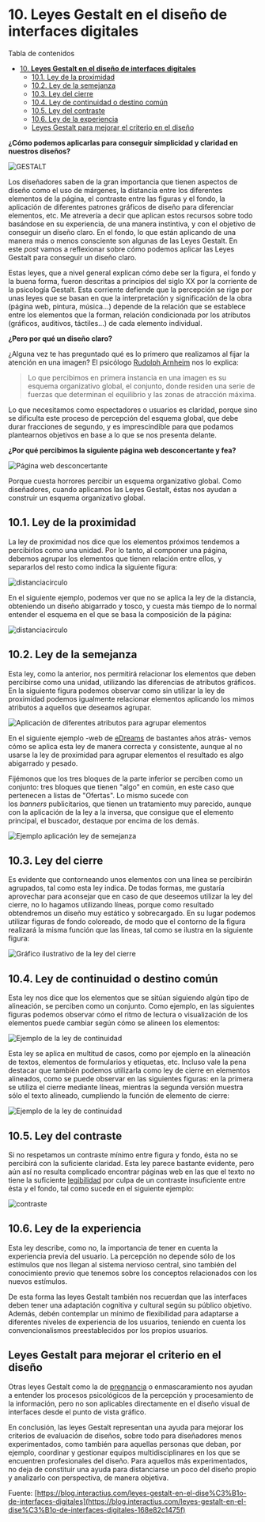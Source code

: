 # 10. **Leyes Gestalt en el diseño de interfaces digitales**

Tabla de contenidos

- [10. **Leyes Gestalt en el diseño de interfaces digitales**](#10-leyes-gestalt-en-el-diseño-de-interfaces-digitales)
  - [10.1. Ley de la proximidad](#101-ley-de-la-proximidad)
  - [10.2. Ley de la semejanza](#102-ley-de-la-semejanza)
  - [10.3. Ley del cierre](#103-ley-del-cierre)
  - [10.4. Ley de continuidad o destino común](#104-ley-de-continuidad-o-destino-común)
  - [10.5. Ley del contraste](#105-ley-del-contraste)
  - [10.6. Ley de la experiencia](#106-ley-de-la-experiencia)
  - [Leyes Gestalt para mejorar el criterio en el diseño](#leyes-gestalt-para-mejorar-el-criterio-en-el-diseño)


**¿Cómo podemos aplicarlas para conseguir simplicidad y claridad en nuestros diseños?**

![GESTALT](img/10_01_Gestalt.png)

Los diseñadores saben de la gran importancia que tienen aspectos de diseño como el uso de márgenes, la distancia entre los diferentes elementos de la página, el contraste entre las figuras y el fondo, la aplicación de diferentes patrones gráficos de diseño para diferenciar elementos, etc. Me atrevería a decir que aplican estos recursos sobre todo basándose en su experiencia, de una manera instintiva, y con el objetivo de conseguir un diseño claro. En el fondo, lo que están aplicando de una manera más o menos consciente son algunas de las Leyes Gestalt. En este *post* vamos a reflexionar sobre cómo podemos aplicar las Leyes Gestalt para conseguir un diseño claro.

Estas leyes, que a nivel general explican cómo debe ser la figura, el fondo y la buena forma, fueron descritas a principios del siglo XX por la corriente de la psicología Gestalt. Esta corriente defiende que la percepción se rige por unas leyes que se basan en que la interpretación y significación de la obra (página web, pintura, música...) depende de la relación que se establece entre los elementos que la forman, relación condicionada por los atributos (gráficos, auditivos, táctiles...) de cada elemento individual.

**¿Pero por qué un diseño claro?**

¿Alguna vez te has preguntado qué es lo primero que realizamos al fijar la atención en una imagen? El psicólogo [Rudolph Arnheim](https://es.wikipedia.org/wiki/Rudolph_Arnheim) nos lo explica:

> Lo que percibimos en primera instancia en una imagen es su esquema organizativo global, el conjunto, donde residen una serie de fuerzas que determinan el equilibrio y las zonas de atracción máxima.

Lo que necesitamos como espectadores o usuarios es claridad, porque sino se dificulta este proceso de percepción del esquema global, que debe durar fracciones de segundo, y es imprescindible para que podamos plantearnos objetivos en base a lo que se nos presenta delante.

**¿Por qué percibimos la siguiente página web desconcertante y fea?**

![Página web desconcertante](img/10_02_webDesconcertante.jpg)

Porque cuesta horrores percibir un esquema organizativo global. Como diseñadores, cuando aplicamos las Leyes Gestalt, éstas nos ayudan a construir un esquema organizativo global.

## 10.1. Ley de la proximidad

La ley de proximidad nos dice que los elementos próximos tendemos a percibirlos como una unidad. Por lo tanto, al componer una página, debemos agrupar los elementos que tienen relación entre ellos, y separarlos del resto como indica la siguiente figura:

![distanciacirculo](img/10_03_proximidad.gif)

En el siguiente ejemplo, podemos ver que no se aplica la ley de la distancia, obteniendo un diseño abigarrado y tosco, y cuesta más tiempo de lo normal entender el esquema en el que se basa la composición de la página:

![distanciacirculo](img/10_04_proximidad.gif)


## 10.2. Ley de la semejanza

Esta ley, como la anterior, nos permitirá relacionar los elementos que deben percibirse como una unidad, utilizando las diferencias de atributos gráficos. En la siguiente figura podemos observar como sin utilizar la ley de proximidad podemos igualmente relacionar elementos aplicando los mimos atributos a aquellos que deseamos agrupar.

![Aplicación de diferentes atributos para agrupar elementos](img/10_05_semejanza.gif)

En el siguiente ejemplo -web de [eDreams](http://www.edreams.com/) de bastantes años atrás- vemos cómo se aplica esta ley de manera correcta y consistente, aunque al no usarse la ley de proximidad para agrupar elementos el resultado es algo abigarrado y pesado.

Fijémonos que los tres bloques de la parte inferior se perciben como un conjunto: tres bloques que tienen "algo" en común, en este caso que pertenecen a listas de "Ofertas". Lo mismo sucede con los *banners* publicitarios, que tienen un tratamiento muy parecido, aunque con la aplicación de la ley a la inversa, que consigue que el elemento principal, el buscador, destaque por encima de los demás.

![Ejemplo aplicación ley de semejanza](img/10_06_semejanza.jpg)

## 10.3. Ley del cierre

Es evidente que contorneando unos elementos con una línea se percibirán agrupados, tal como esta ley indica. De todas formas, me gustaría aprovechar para aconsejar que en caso de que deseemos utilizar la ley del cierre, no lo hagamos utilizando líneas, porque como resultado obtendremos un diseño muy estático y sobrecargado. En su lugar podemos utilizar figuras de fondo coloreado, de modo que el contorno de la figura realizará la misma función que las líneas, tal como se ilustra en la siguiente figura:

![Gráfico ilustrativo de la ley del cierre](img/10_07_cierre.gif)

## 10.4. Ley de continuidad o destino común

Esta ley nos dice que los elementos que se sitúan siguiendo algún tipo de alineación, se perciben como un conjunto. Como ejemplo, en las siguientes figuras podemos observar cómo el ritmo de lectura o visualización de los elementos puede cambiar según cómo se alineen los elementos:

![Ejemplo de la ley de continuidad](img/10_07_continuacion.gif)

Esta ley se aplica en multitud de casos, como por ejemplo en la alineación de textos, elementos de formularios y etiquetas, etc. Incluso vale la pena destacar que también podemos utilizarla como ley de cierre en elementos alineados, como se puede observar en las siguientes figuras: en la primera se utiliza el cierre mediante líneas, mientras la segunda versión muestra sólo el texto alineado, cumpliendo la función de elemento de cierre:

![Ejemplo de la ley de continuidad](img/10_08_continuacion.gif)

## 10.5. Ley del contraste

Si no respetamos un contraste mínimo entre figura y fondo, ésta no se percibirá con la suficiente claridad. Esta ley parece bastante evidente, pero aún así no resulta complicado encontrar páginas web en las que el texto no tiene la suficiente [legibilidad](https://www.interactius.com/general/la-visibilidad-en-el-diseno-de-la-interaccion/) por culpa de un contraste insuficiente entre ésta y el fondo, tal como sucede en el siguiente ejemplo:

![contraste](img/10_09_contraste.jpg)

## 10.6. Ley de la experiencia

Esta ley describe, como no, la importancia de tener en cuenta la experiencia previa del usuario. La percepción no depende sólo de los estímulos que nos llegan al sistema nervioso central, sino también del conocimiento previo que tenemos sobre los conceptos relacionados con los nuevos estímulos.

De esta forma las leyes Gestalt también nos recuerdan que las interfaces deben tener una adaptación cognitiva y cultural según su público objetivo. Además, debén contemplar un mínimo de flexibilidad para adaptarse a diferentes niveles de experiencia de los usuarios, teniendo en cuenta los convencionalismos preestablecidos por los propios usuarios.

Leyes Gestalt para mejorar el criterio en el diseño
---------------------------------------------------

Otras leyes Gestalt como la de [pregnancia](https://joseluis817.wordpress.com/2013/09/08/ley-de-la-pregnancia-de-la-gestalt/) o enmascaramiento nos ayudan a entender los procesos psicológicos de la percepción y procesamiento de la información, pero no son aplicables directamente en el diseño visual de interfaces desde el punto de vista gráfico.

En conclusión, las leyes Gestalt representan una ayuda para mejorar los criterios de evaluación de diseños, sobre todo para diseñadores menos experimentados, como también para aquellas personas que deban, por ejemplo, coordinar y gestionar equipos multidisciplinares en los que se encuentren profesionales del diseño. Para aquellos más experimentados, no deja de constituir una ayuda para distanciarse un poco del diseño propio y analizarlo con perspectiva, de manera objetiva.

Fuente:  [https://blog.interactius.com/leyes-gestalt-en-el-dise%C3%B1o-de-interfaces-digitales](https://blog.interactius.com/leyes-gestalt-en-el-dise%C3%B1o-de-interfaces-digitales-168e82c1475f)